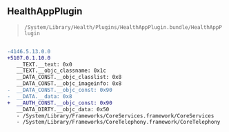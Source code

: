 ## HealthAppPlugin

> `/System/Library/Health/Plugins/HealthAppPlugin.bundle/HealthAppPlugin`

```diff

-4146.5.13.0.0
+5107.0.1.10.0
   __TEXT.__text: 0x0
   __TEXT.__objc_classname: 0x1c
   __DATA_CONST.__objc_classlist: 0x8
   __DATA_CONST.__objc_imageinfo: 0x8
-  __DATA_CONST.__objc_const: 0x90
-  __DATA.__data: 0x8
+  __AUTH_CONST.__objc_const: 0x90
   __DATA_DIRTY.__objc_data: 0x50
   - /System/Library/Frameworks/CoreServices.framework/CoreServices
   - /System/Library/Frameworks/CoreTelephony.framework/CoreTelephony

```
